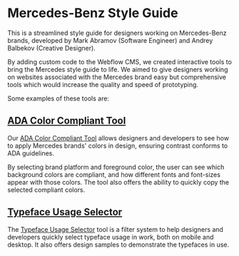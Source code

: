 # Mercedes-Benz Style Guide

This is a streamlined style guide for designers working on Mercedes-Benz brands, developed by Mark Abramov (Software Engineer) and Andrey Balbekov (Creative Designer).

By adding custom code to the Webflow CMS, we created interactive tools to bring the Mercedes style guide to life. We aimed to give designers working on websites associated with the Mercedes brand easy but comprehensive tools which would increase the quality and speed of prototyping.

Some examples of these tools are:

## [ADA Color Compliant Tool](https://mbusa-styleguide.webflow.io/colors#platforms)

Our [ADA Color Compliant Tool](https://mbusa-styleguide.webflow.io/colors#platforms) allows designers and developers to see how to apply Mercedes brands' colors in design, ensuring contrast conforms to ADA guidelines. 

By selecting brand platform and foreground color, the user can see which background colors are compliant, and how different fonts and font-sizes appear with those colors. The tool also offers the ability to quickly copy the selected compliant colors.

## [Typeface Usage Selector](https://mbusa-styleguide.webflow.io/typography#typeface-selector)

The [Typeface Usage Selector](https://mbusa-styleguide.webflow.io/typography#typeface-selector) tool is a filter system to help designers and developers quickly select typeface usage in work, both on mobile and desktop. It also offers design samples to demonstrate the typefaces in use.
